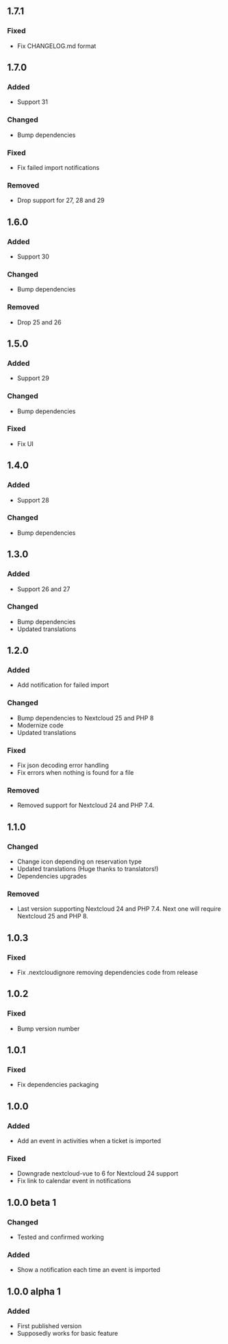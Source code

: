 ## 1.7.1

### Fixed

* Fix CHANGELOG.md format

## 1.7.0

### Added

* Support 31

### Changed

* Bump dependencies

### Fixed

* Fix failed import notifications

### Removed

* Drop support for 27, 28 and 29

## 1.6.0

### Added

* Support 30

### Changed

* Bump dependencies

### Removed

* Drop 25 and 26

## 1.5.0

### Added

* Support 29

### Changed

* Bump dependencies

### Fixed

* Fix UI

## 1.4.0

### Added

* Support 28

### Changed

* Bump dependencies

## 1.3.0

### Added

* Support 26 and 27

### Changed

* Bump dependencies
* Updated translations

## 1.2.0

### Added

* Add notification for failed import

### Changed

* Bump dependencies to Nextcloud 25 and PHP 8
* Modernize code
* Updated translations

### Fixed

* Fix json decoding error handling
* Fix errors when nothing is found for a file

### Removed

* Removed support for Nextcloud 24 and PHP 7.4.

## 1.1.0

### Changed

* Change icon depending on reservation type
* Updated translations (Huge thanks to translators!)
* Dependencies upgrades

### Removed

* Last version supporting Nextcloud 24 and PHP 7.4. Next one will require Nextcloud 25 and PHP 8.

## 1.0.3

### Fixed

* Fix .nextcloudignore removing dependencies code from release

## 1.0.2

### Fixed

* Bump version number

## 1.0.1

### Fixed

* Fix dependencies packaging

## 1.0.0

### Added

* Add an event in activities when a ticket is imported

### Fixed

* Downgrade nextcloud-vue to 6 for Nextcloud 24 support
* Fix link to calendar event in notifications

## 1.0.0 beta 1

### Changed

* Tested and confirmed working

### Added

* Show a notification each time an event is imported

## 1.0.0 alpha 1

### Added

* First published version
* Supposedly works for basic feature
